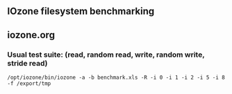 ## IOzone filesystem benchmarking
iozone.org
-----------------


### Usual test suite: (read, random read, write, random write, stride read)

`/opt/iozone/bin/iozone -a -b benchmark.xls -R -i 0 -i 1 -i 2 -i 5 -i 8 -f /export/tmp`
